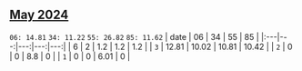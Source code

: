 ## [May 2024](2024-05.csv)

`06: 14.81` `34: 11.22` `55: 26.82` `85: 11.62` 
| date | 06 | 34 | 55 | 85 |
|:---|---:|---:|---:|---:|
| 6 | 2 | 1.2 | 1.2 | 1.2 <tr></tr>|
| `3` | 12.81 | 10.02 | 10.81 | 10.42 <tr></tr>|
| `2` | 0 | 0 | 8.8 | 0 <tr></tr>|
| `1` | 0 | 0 | 6.01 | 0 <tr></tr>|
